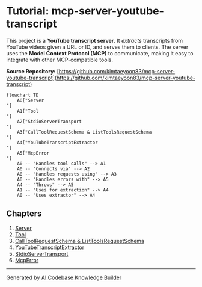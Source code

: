 # Tutorial: mcp-server-youtube-transcript

This project is a **YouTube transcript server**. It *extracts* transcripts from YouTube videos given a URL or ID, and serves them to clients. The server uses the **Model Context Protocol (MCP)** to communicate, making it easy to integrate with other MCP-compatible tools.


**Source Repository:** [https://github.com/kimtaeyoon83/mcp-server-youtube-transcript](https://github.com/kimtaeyoon83/mcp-server-youtube-transcript)

```mermaid
flowchart TD
    A0["Server
"]
    A1["Tool
"]
    A2["StdioServerTransport
"]
    A3["CallToolRequestSchema & ListToolsRequestSchema
"]
    A4["YouTubeTranscriptExtractor
"]
    A5["McpError
"]
    A0 -- "Handles tool calls" --> A1
    A0 -- "Connects via" --> A2
    A0 -- "Handles requests using" --> A3
    A0 -- "Handles errors with" --> A5
    A4 -- "Throws" --> A5
    A1 -- "Uses for extraction" --> A4
    A0 -- "Uses extractor" --> A4
```

## Chapters

1. [Server
](01_server_.md)
2. [Tool
](02_tool_.md)
3. [CallToolRequestSchema & ListToolsRequestSchema
](03_calltoolrequestschema___listtoolsrequestschema_.md)
4. [YouTubeTranscriptExtractor
](04_youtubetranscriptextractor_.md)
5. [StdioServerTransport
](05_stdioservertransport_.md)
6. [McpError
](06_mcperror_.md)


---

Generated by [AI Codebase Knowledge Builder](https://github.com/The-Pocket/Tutorial-Codebase-Knowledge)